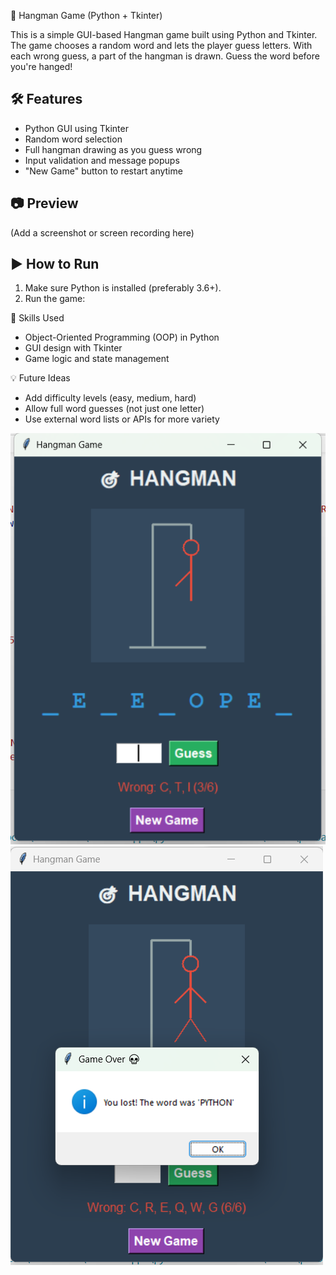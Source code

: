  🎯 Hangman Game (Python + Tkinter)

This is a simple GUI-based Hangman game built using Python and Tkinter. The game chooses a random word and lets the player guess letters. With each wrong guess, a part of the hangman is drawn. Guess the word before you're hanged!

## 🛠 Features
- Python GUI using Tkinter
- Random word selection
- Full hangman drawing as you guess wrong
- Input validation and message popups
- "New Game" button to restart anytime

## 📷 Preview
(Add a screenshot or screen recording here)

## ▶️ How to Run

1. Make sure Python is installed (preferably 3.6+).
2. Run the game:


 🧠 Skills Used
- Object-Oriented Programming (OOP) in Python
- GUI design with Tkinter
- Game logic and state management

 💡 Future Ideas
- Add difficulty levels (easy, medium, hard)
- Allow full word guesses (not just one letter)
- Use external word lists or APIs for more variety

![img alt](https://github.com/thebestproha/Hangman/blob/35a8e8a3f7cce2b778142686f4727b40b155fc17/Screenshot%202025-06-27%20223819.png)
![img alt](https://github.com/thebestproha/Hangman/blob/35a8e8a3f7cce2b778142686f4727b40b155fc17/Screenshot%202025-06-27%20223850.png)



